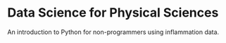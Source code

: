 Data Science for Physical Sciences
==========================

An introduction to Python for non-programmers using inflammation data.

